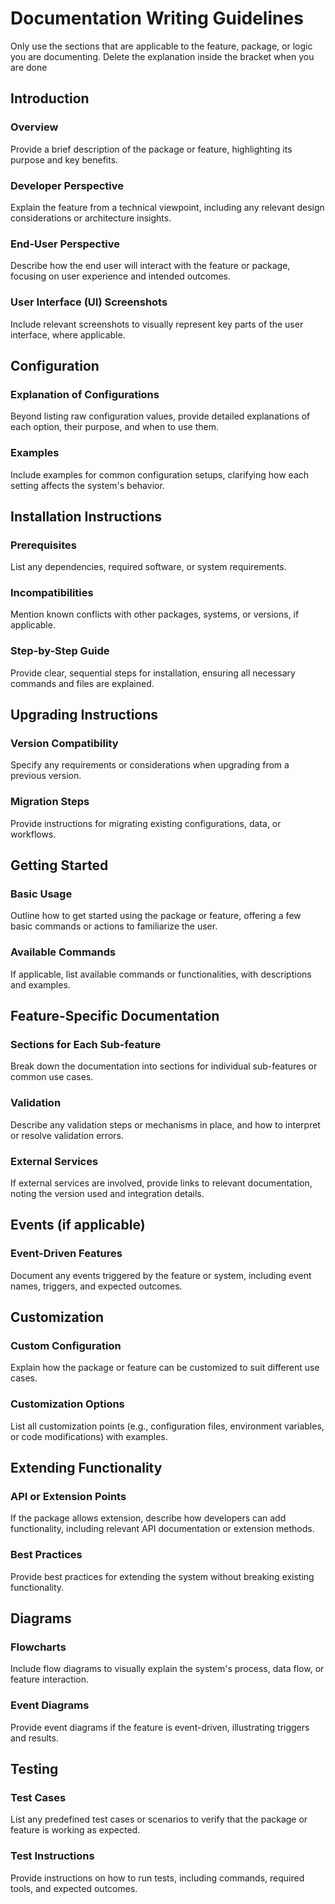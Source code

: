 # Documentation Writing Guidelines

Only use the sections that are applicable to the feature, package, or logic you are documenting. Delete the explanation inside the bracket when you are done

## Introduction

### Overview 

Provide a brief description of the package or feature, highlighting its purpose and key benefits.

### Developer Perspective

Explain the feature from a technical viewpoint, including any relevant design considerations or architecture insights.

### End-User Perspective

Describe how the end user will interact with the feature or package, focusing on user experience and intended outcomes.

### User Interface (UI) Screenshots

Include relevant screenshots to visually represent key parts of the user interface, where applicable.

## Configuration

### Explanation of Configurations

Beyond listing raw configuration values, provide detailed explanations of each option, their purpose, and when to use them.

### Examples

Include examples for common configuration setups, clarifying how each setting affects the system's behavior.

## Installation Instructions

### Prerequisites

List any dependencies, required software, or system requirements.

### Incompatibilities

Mention known conflicts with other packages, systems, or versions, if applicable.

### Step-by-Step Guide

Provide clear, sequential steps for installation, ensuring all necessary commands and files are explained.

## Upgrading Instructions

### Version Compatibility

Specify any requirements or considerations when upgrading from a previous version.

### Migration Steps

Provide instructions for migrating existing configurations, data, or workflows.

## Getting Started

### Basic Usage

Outline how to get started using the package or feature, offering a few basic commands or actions to familiarize the user.

### Available Commands

If applicable, list available commands or functionalities, with descriptions and examples.

## Feature-Specific Documentation

### Sections for Each Sub-feature

Break down the documentation into sections for individual sub-features or common use cases.

### Validation

Describe any validation steps or mechanisms in place, and how to interpret or resolve validation errors.

### External Services

If external services are involved, provide links to relevant documentation, noting the version used and integration details.

## Events (if applicable)

### Event-Driven Features

Document any events triggered by the feature or system, including event names, triggers, and expected outcomes.

## Customization

### Custom Configuration

Explain how the package or feature can be customized to suit different use cases.

### Customization Options

List all customization points (e.g., configuration files, environment variables, or code modifications) with examples.

## Extending Functionality

### API or Extension Points

If the package allows extension, describe how developers can add functionality, including relevant API documentation or extension methods.

### Best Practices

Provide best practices for extending the system without breaking existing functionality.

## Diagrams

### Flowcharts

Include flow diagrams to visually explain the system's process, data flow, or feature interaction.

### Event Diagrams

Provide event diagrams if the feature is event-driven, illustrating triggers and results.

## Testing

### Test Cases

List any predefined test cases or scenarios to verify that the package or feature is working as expected.

### Test Instructions

Provide instructions on how to run tests, including commands, required tools, and expected outcomes.
